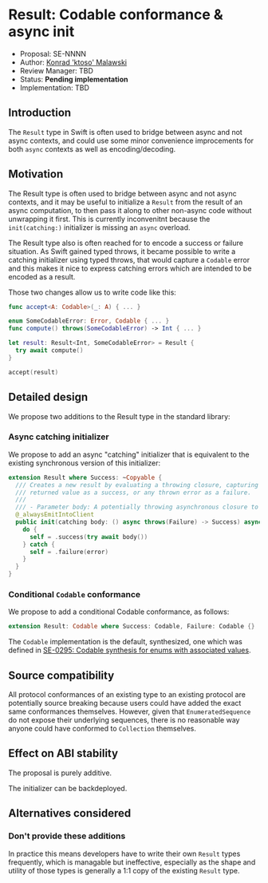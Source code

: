 # Result: Codable conformance & async init

* Proposal: SE-NNNN
* Author: [Konrad 'ktoso' Malawski](https://github.com/ktoso)
* Review Manager: TBD
* Status: **Pending implementation**
* Implementation: TBD

## Introduction

The `Result` type in Swift is often used to bridge between async and not async contexts, and could use some minor convenience improcements for both `async` contexts as well as encoding/decoding.

## Motivation

The Result type is often used to bridge between async and not async contexts, and it may be useful to initialize a `Result` from the result of an async computation, to then pass it along to other non-async code without unwrapping it first. This is currently inconvenitnt because the `init(catching:)` initializer is missing an `async` overload.

The Result type also is often reached for to encode a success or failure situation. As Swift gained typed throws, it became possible to write a catching initializer using typed throws, that would capture a `Codable` error and this makes it nice to express catching errors which are intended to be encoded as a result.

Those two changes allow us to write code like this:

```swift
func accept<A: Codable>(_: A) { ... }

enum SomeCodableError: Error, Codable { ... } 
func compute() throws(SomeCodableError) -> Int { ... }

let result: Result<Int, SomeCodableError> = Result { 
  try await compute()
}

accept(result)
```

## Detailed design

We propose two additions to the Result type in the standard library:

### Async catching initializer

We propose to add an async "catching" initializer that is equivalent to the existing synchronous version of this initializer:

```swift
extension Result where Success: ~Copyable {
  /// Creates a new result by evaluating a throwing closure, capturing the
  /// returned value as a success, or any thrown error as a failure.
  ///
  /// - Parameter body: A potentially throwing asynchronous closure to evaluate.
  @_alwaysEmitIntoClient
  public init(catching body: () async throws(Failure) -> Success) async {
    do {
      self = .success(try await body())
    } catch {
      self = .failure(error)
    }
  }
}
```

### Conditional `Codable` conformance

We propose to add a conditional Codable conformance, as follows:

```swift
extension Result: Codable where Success: Codable, Failure: Codable {}
```

The `Codable` implementation is the default, synthesized, one which was defined in [SE-0295: Codable synthesis for enums with associated values](https://github.com/swiftlang/swift-evolution/blob/main/proposals/0295-codable-synthesis-for-enums-with-associated-values.md).

## Source compatibility

All protocol conformances of an existing type to an existing protocol are potentially source breaking because users could have added the exact same conformances themselves. However, given that `EnumeratedSequence` do not expose their underlying sequences, there is no reasonable way anyone could have conformed to `Collection` themselves.

## Effect on ABI stability

The proposal is purely additive.

The initializer can be backdeployed.

## Alternatives considered

### Don't provide these additions

In practice this means developers have to write their own `Result` types frequently, which is managable but ineffective, especially as the shape and utility of those types is generally a 1:1 copy of the existing `Result` type.
